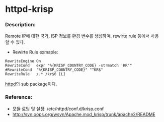 # httpd-krisp

### Description:

Remote IP에 대한 국가, ISP 정보를 환경 변수를 생성하며, rewirte rule 등에서 사용할 수 있다.

* Rewirte Rule exmaple:
```httpd
RewriteEngine On
RewriteCond   expr "%{KRISP_COUNTRY_CODE} -strmatch 'KR'"
#RewriteCond  "%{KRISP_COUNTRY_CODE}" "^KR$"
RewriteRule   /.* /kr$0 [L]
```

[httpd](pkg-base-httpd.md)의 sub package이다.

### Reference:

* 모듈 로딩 및 설정: /etc/httpd/conf.d/krisp.conf
* http://svn.oops.org/wsvn/Apache.mod_krisp/trunk/apache2/README